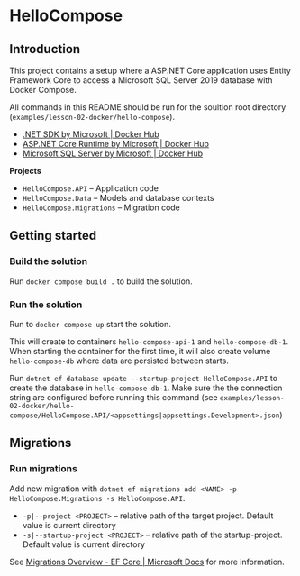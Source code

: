 # HelloCompose

## Introduction
This project contains a setup where a ASP.NET Core application uses Entity Framework Core to access a Microsoft SQL Server 2019 database with Docker Compose.

All commands in this README should be run for the soultion root directory (`examples/lesson-02-docker/hello-compose`).

- [.NET SDK by Microsoft | Docker Hub](https://hub.docker.com/_/microsoft-dotnet-sdk/)
- [ASP.NET Core Runtime by Microsoft | Docker Hub](https://hub.docker.com/_/microsoft-dotnet-aspnet)
- [Microsoft SQL Server by Microsoft | Docker Hub](https://hub.docker.com/_/microsoft-mssql-server)


**Projects**
- `HelloCompose.API` – Application code
- `HelloCompose.Data` – Models and database contexts
- `HelloCompose.Migrations` – Migration code

## Getting started
### Build the solution
Run `docker compose build .` to build the solution.

### Run the solution
Run to `docker compose up` start the solution.

This will create to containers `hello-compose-api-1` and `hello-compose-db-1`. When starting the container for the first time, it will also create volume `hello-compose-db` where data are persisted between starts.

Run `dotnet ef database update --startup-project HelloCompose.API` to create the database in `hello-compose-db-1`. Make sure the the connection string are configured before running this command (see `examples/lesson-02-docker/hello-compose/HelloCompose.API/<appsettings|appsettings.Development>.json`)

## Migrations
### Run migrations

Add new migration with `dotnet ef migrations add <NAME> -p HelloCompose.Migrations -s HelloCompose.API`. 
- `-p|--project <PROJECT>` – relative path of the target project. Default value is current directory
- `-s|--startup-project <PROJECT>` – relative path of the startup-project. Default value is current directory

See [Migrations Overview - EF Core | Microsoft Docs](https://docs.microsoft.com/en-us/ef/core/managing-schemas/migrations/?tabs=dotnet-core-cli) for more information.